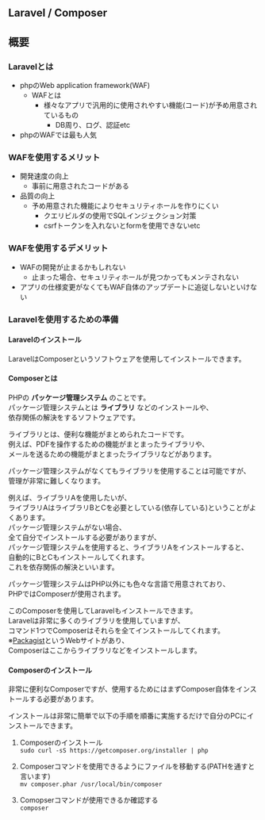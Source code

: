 ## Laravel / Composer

## 概要
### Laravelとは
- phpのWeb application framework(WAF)
  - WAFとは
    - 様々なアプリで汎用的に使用されやすい機能(コード)が予め用意されているもの
      - DB周り、ログ、認証etc
- phpのWAFでは最も人気

### WAFを使用するメリット
- 開発速度の向上
  - 事前に用意されたコードがある
- 品質の向上
  - 予め用意された機能によりセキュリティホールを作りにくい
    - クエリビルダの使用でSQLインジェクション対策
    - csrfトークンを入れないとformを使用できないetc

### WAFを使用するデメリット
- WAFの開発が止まるかもしれない
  - 止まった場合、セキュリティホールが見つかってもメンテされない
- アプリの仕様変更がなくてもWAF自体のアップデートに追従しないといけない

### Laravelを使用するための準備
#### Laravelのインストール
LaravelはComposerというソフトウェアを使用してインストールできます。

#### Composerとは
PHPの **パッケージ管理システム** のことです。  
パッケージ管理システムとは **ライブラリ** などのインストールや、  
依存関係の解決をするソフトウェアです。

ライブラリとは、便利な機能がまとめられたコードです。  
例えば、PDFを操作するための機能がまとまったライブラリや、  
メールを送るための機能がまとまったライブラリなどがあります。

パッケージ管理システムがなくてもライブラリを使用することは可能ですが、  
管理が非常に難しくなります。  

例えば、ライブラリAを使用したいが、  
ライブラリAはライブラリBとCを必要としている(依存している)ということがよくあります。  
パッケージ管理システムがない場合、  
全て自分でインストールする必要がありますが、  
パッケージ管理システムを使用すると、ライブラリAをインストールすると、  
自動的にBとCもインストールしてくれます。  
これを依存関係の解決といいます。  

パッケージ管理システムはPHP以外にも色々な言語で用意されており、  
PHPではComposerが使用されます。

このComposerを使用してLaravelもインストールできます。  
Laravelは非常に多くのライブラリを使用していますが、  
コマンド1つでComposerはそれらを全てインストールしてくれます。  
※[Packagist](https://packagist.org/)というWebサイトがあり、  
Composerはここからライブラリなどをインストールします。


#### Composerのインストール
非常に便利なComposerですが、使用するためにはまずComposer自体をインストールする必要があります。  

インストールは非常に簡単で以下の手順を順番に実施するだけで自分のPCにインストールできます。  
1. Composerのインストール  
`sudo curl -sS https://getcomposer.org/installer | php`

2. Composerコマンドを使用できるようにファイルを移動する(PATHを通すと言います)  
`mv composer.phar /usr/local/bin/composer`

3. Comopserコマンドが使用できるか確認する  
`composer`